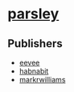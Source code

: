 # [parsley](https://pypi.org/project/parsley)



## Publishers
- [eevee](https://pypi.org/user/eevee)
- [habnabit](https://pypi.org/user/habnabit)
- [markrwilliams](https://pypi.org/user/markrwilliams)

